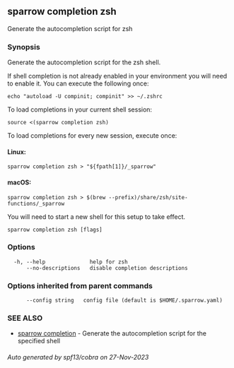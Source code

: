 ## sparrow completion zsh

Generate the autocompletion script for zsh

### Synopsis

Generate the autocompletion script for the zsh shell.

If shell completion is not already enabled in your environment you will need
to enable it.  You can execute the following once:

	echo "autoload -U compinit; compinit" >> ~/.zshrc

To load completions in your current shell session:

	source <(sparrow completion zsh)

To load completions for every new session, execute once:

#### Linux:

	sparrow completion zsh > "${fpath[1]}/_sparrow"

#### macOS:

	sparrow completion zsh > $(brew --prefix)/share/zsh/site-functions/_sparrow

You will need to start a new shell for this setup to take effect.


```
sparrow completion zsh [flags]
```

### Options

```
  -h, --help              help for zsh
      --no-descriptions   disable completion descriptions
```

### Options inherited from parent commands

```
      --config string   config file (default is $HOME/.sparrow.yaml)
```

### SEE ALSO

* [sparrow completion](sparrow_completion.md)	 - Generate the autocompletion script for the specified shell

###### Auto generated by spf13/cobra on 27-Nov-2023
